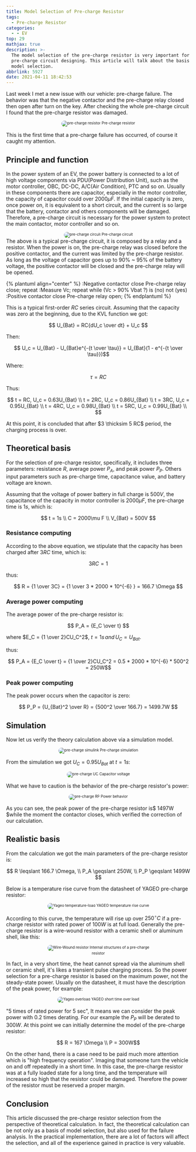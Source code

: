 ```yaml
---
title: Model Selection of Pre-charge Resistor
tags:
  - Pre-charge Resistor
categories:
  - - EV
top: 29
mathjax: true
description: >-
  The model selection of the pre-charge resistor is very important for the
  pre-charge circuit designing. This article will talk about the basis for the
  model selection.
abbrlink: 5927
date: 2021-04-11 18:42:53
---
```


<style>
  .box {width:60%; text-align:center; font-size:10px; margin:0 auto;}
  .box img {border-radius: 10px;}
</style>

Last week I met a new issue with our vehicle: pre-charge failure. The behavior was that the negative contactor and the pre-charge relay closed then open after turn on the key. After checking the whole pre-charge circuit I found that the pre-charge resistor was damaged. 

<div class="box">
  <img src="https://raw.githubusercontent.com/CarloHan/pic-blog/master/pictures/20210415163027.png" alt="pre-charge resistor" />
  Pre-charge resistor
</div>

This is the first time that a pre-charge failure has occurred, of course it caught my attention.

## Principle and function

In the power system of an EV, the power battery is connected to a lot of high voltage components via PDU(Power Distribution Unit), such as the motor controller, OBC, DC-DC, A/C(Air Condition), PTC and so on. Usually in these components there are capacitor, especially in the motor controller, the capacity of capacitor could over $2000\mu F$. If the initial capacity is zero, once power on, it is equivalent to a short circuit, and the current is so large that the battery, contactor and others components will be damaged. Therefore, a pre-charge circuit is necessary for the power system to protect the main contactor, motor controller and so on.
<div class="box">
  <img src="https://raw.githubusercontent.com/CarloHan/pic-blog/master/pictures/precharge%20circuit_new.jpg" alt="pre-charge circuit" />
  Pre-charge circuit
</div>
The above is a typical pre-charge circuit, it is composed by a relay and a resistor. When the power is on, the pre-charge relay was closed before the positive contactor, and the current was limited by the pre-charge resistor. As long as the voltage of capacitor goes up to 90% ~ 95% of the battery voltage, the positive contactor will be closed and the pre-charge relay will be opened. <br/>

{% plantuml align="center" %}
:Negative contactor close
Pre-charge relay close;
repeat :Measure Vc;
repeat while (Vc > 90% Vbat ?) is (no) not (yes)
:Positive contactor close
Pre-charge relay open;
{% endplantuml %}

This is a typical first-order $RC$ series circuit. Assuming that the capacity was zero at the beginning, due to the KVL function we got:

$$ U_{Bat} = RC{dU_c \over dt} + U_c $$

Then:

$$ U_c = U_{Bat} - U_{Bat}e^{-{t \over \tau}} = U_{Bat}(1 - e^{-{t \over \tau}})$$

Where:

$$ \tau = RC $$

Thus:

$$
t = RC, U_c = 0.63U_{Bat} \\
t = 2RC, U_c = 0.86U_{Bat} \\
t = 3RC, U_c = 0.95U_{Bat} \\
t = 4RC, U_c = 0.98U_{Bat} \\
t = 5RC, U_c = 0.99U_{Bat} \\
$$

At this point, it is concluded that after $3 \thicksim 5 RC$ period, the charging process is over.

## Theoretical basis

For the selection of pre-charge resistor, specifically, it includes three parameters: resistance $R$, average power $P_A$, and peak power $P_P$. Others input parameters such as pre-charge time, capacitance value, and battery voltage are known.

Assuming that the voltage of power battery in full charge is $500V$, the capacitance of the capacity in motor controller is $2000\mu F$, the pre-charge time is $1s$, which is:

$$
t = 1s \\
C = 2000\mu F \\
V_{Bat} = 500V
$$

### Resistance computing

According to the above equation, we stipulate that the capacity has been charged after $3RC$ time, which is:

$$ 3RC = 1 $$

thus:

$$ R = {1 \over 3C} = {1 \over 3 * 2000 * 10^{-6} } = 166.7 \Omega $$

### Average power computing

The average power of the pre-charge resistor is:

$$ P_A = {E_C \over t} $$

where $E_C = {1 \over 2}CU_C^2$, $t = 1s \, and \, U_C = U_{Bat}$.

thus:

$$ P_A =  {E_C \over t} = {1 \over 2}CU_C^2 = 0.5 * 2000 * 10^{-6} * 500^2 = 250W$$

### Peak power computing

The peak power occurs when the capacitor is zero:

$$ P_P = {U_{Bat}^2 \over R} = {500^2 \over 166.7} = 1499.7W $$

## Simulation

Now let us verify the theory calculation above via a simulation model.

<div class="box">
  <img src="https://raw.githubusercontent.com/CarloHan/pic-blog/master/pictures/20210419181035.jpg" alt="pre-charge simulink" />
  Pre-charge simulation
</div>

From the simulation we got $U_C = 0.95U_{Bat}$ at $t = 1s$:

<div class="box">
  <img src="https://raw.githubusercontent.com/CarloHan/pic-blog/master/pictures/20210419181727.jpg" alt="pre-charge UC" />
  Capacitor voltage
</div>

What we have to caution is the behavior of the pre-charge resistor's power:

<div class="box">
  <img src="https://raw.githubusercontent.com/CarloHan/pic-blog/master/pictures/20210419182614.jpg" alt="pre-charge RP" />
  Power behavior
</div>

As you can see, the peak power of the pre-charge resistor is$ 1497W $while the moment the contactor closes, which verified the correction of our calculation.

## Realistic basis

From the calculation we got the main parameters of the pre-charge resistor is:

$$ R \leqslant 166.7 \Omega, \\ P_A \geqslant 250W, \\ P_P \geqslant 1499W $$

Below is a temperature rise curve from the datasheet of YAGEO pre-charge resistor:

<div class="box">
  <img src="https://raw.githubusercontent.com/CarloHan/pic-blog/master/pictures/20210419231933.jpg" alt="Yageo temperature-load" />
  YAGEO temperature rise curve
</div>

According to this curve, the temperature will rise up over $250^\circ C$ if a pre-charge resistor with rated power of $100W$ is at full load. Generally the pre-charge resistor is a wire-wound resistor with a ceramic shell or aluminum shell, like this:

<div class="box">
  <img src="https://raw.githubusercontent.com/CarloHan/pic-blog/master/pictures/20210421221101.jpeg" alt="Wire-Wound resistor" />
  Internal structures of a pre-charge resistor
</div>

In fact, in a very short time, the heat cannot spread via the aluminum shell or ceramic shell, it's likes a transient pulse charging process. So the power selection for a pre-charge resistor is based on the maximum power, not the steady-state power. Usually on the datasheet, it must have the description of the peak power, for example:

<div class="box">
  <img src="https://raw.githubusercontent.com/CarloHan/pic-blog/master/pictures/20210419232337.jpg" alt="Yageo overload" />
  YAGEO short time over load
</div>

"5 times of rated power for 5 sec", It means we can consider the peak power with 0.2 times derating. For our example the $P_P$ will be derated to $300W$. At this point we can initially determine the model of the pre-charge resistor:

$$ R = 167 \Omega \\ P = 300W$$

On the other hand, there is a case need to be paid much more attention which is "high frequency operation". Imaging that someone turn the vehicle on and off repeatedly in a short time. In this case, the pre-charge resistor was at a fully loaded state for a long time, and the temperature will increased so high that the resistor could be damaged. Therefore the power of the resistor must be reserved a proper margin.

## Conclusion

This article discussed the pre-charge resistor selection from the perspective of theoretical calculation. In fact, the theoretical calculation can be not only as a basis of model selection, but also used for the failure analysis. In the practical implementation, there are a lot of factors will affect the selection, and all of the experience gained in practice is very valuable.
